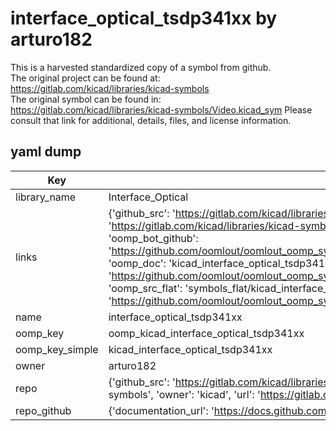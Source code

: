 # interface_optical_tsdp341xx by arturo182  
This is a harvested standardized copy of a symbol from github.  
The original project can be found at:  
https://gitlab.com/kicad/libraries/kicad-symbols  
The original symbol can be found in:
https://gitlab.com/kicad/libraries/kicad-symbols/Video.kicad_sym
Please consult that link for additional, details, files, and license information.  
## yaml dump  
| Key | Value |  
| --- | --- |  
| library_name | Interface_Optical |  
| links | {'github_src': 'https://gitlab.com/kicad/libraries/kicad-symbols/Video.kicad_sym', 'github_src_repo': 'https://gitlab.com/kicad/libraries/kicad-symbols', 'oomp_bot': 'kicad_interface_optical_tsdp341xx/working', 'oomp_bot_github': 'https://github.com/oomlout/oomlout_oomp_symbol_bot/tree/main/kicad_interface_optical_tsdp341xx/working', 'oomp_doc': 'kicad_interface_optical_tsdp341xx/working', 'oomp_doc_github': 'https://github.com/oomlout/oomlout_oomp_symbol_doc/tree/main/kicad_interface_optical_tsdp341xx/working', 'oomp_src_flat': 'symbols_flat/kicad_interface_optical_tsdp341xx/working', 'oomp_src_flat_github': 'https://github.com/oomlout/oomlout_oomp_symbol_src/tree/main/kicad_interface_optical_tsdp341xx/working'} |  
| name | interface_optical_tsdp341xx |  
| oomp_key | oomp_kicad_interface_optical_tsdp341xx |  
| oomp_key_simple | kicad_interface_optical_tsdp341xx |  
| owner | arturo182 |  
| repo | {'github_src': 'https://gitlab.com/kicad/libraries/kicad-symbols/Video.kicad_sym', 'name': 'libraries/kicad-symbols', 'owner': 'kicad', 'url': 'https://gitlab.com/kicad/libraries/kicad-symbols'} |  
| repo_github | {'documentation_url': 'https://docs.github.com/rest/repos/repos#get-a-repository', 'message': 'Not Found'} |  

